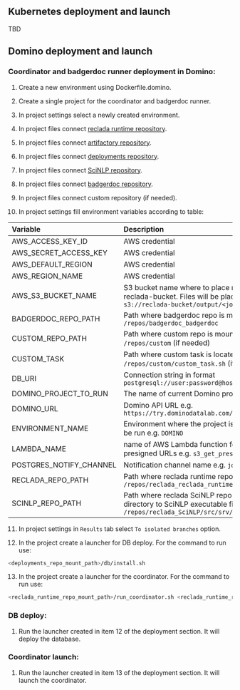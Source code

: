 ## Kubernetes deployment and launch

TBD

## Domino deployment and launch
### Coordinator and badgerdoc runner deployment in Domino:

1. Create a new environment using Dockerfile.domino.

2. Create a single project for the coordinator and badgerdoc runner.

3. In project settings select a newly created environment.

4. In project files connect [reclada runtime repository](https://github.com/reclada/reclada.runtime).

5. In project files connect [artifactory repository](https://github.com/reclada/artifactory).

6. In project files connect [deployments repository](https://github.com/reclada/deployments).

7. In project files connect [SciNLP repository](https://github.com/reclada/SciNLP).

8. In project files connect [badgerdoc repository](https://github.com/badgerdoc/badgerdoc).

9. In project files connect custom repository (if needed).

10. In project settings fill environment variables according to table:

| Variable | Description |
| :------------- | :------------- |
| AWS_ACCESS_KEY_ID | AWS credential |
| AWS_SECRET_ACCESS_KEY | AWS credential |
| AWS_DEFAULT_REGION | AWS credential |
| AWS_REGION_NAME | AWS credential |
| AWS_S3_BUCKET_NAME | S3 bucket name where to place results e.g. reclada-bucket. Files will be placed to `s3://reclada-bucket/output/<job_id>/` |
| BADGERDOC_REPO_PATH | Path where badgerdoc repo is mounted e.g. `/repos/badgerdoc_badgerdoc` |
| CUSTOM_REPO_PATH | Path where custom repo is mounted e.g. `/repos/custom` (if needed) |
| CUSTOM_TASK | Path where custom task is located e.g. `/repos/custom/custom_task.sh` (if needed) |
| DB_URI | Connection string in format `postgresql://user:password@host:port/database` |
| DOMINO_PROJECT_TO_RUN | The name of current Domino project |
| DOMINO_URL | Domino API URL e.g. `https://try.dominodatalab.com/v1/` |
| ENVIRONMENT_NAME | Environment where the project is supposed to be run e.g. `DOMINO` |
| LAMBDA_NAME | name of AWS Lambda function for generating presigned URLs e.g. `s3_get_presigned_url` |
| POSTGRES_NOTIFY_CHANNEL | Notification channel name e.g. `job_created` |
| RECLADA_REPO_PATH | Path where reclada runtime repo is mounted e.g. `/repos/reclada_reclada_runtime` |
| SCINLP_REPO_PATH | Path where reclada SciNLP repo is mounted plus directory to SciNLP executable file e.g. `/repos/reclada_SciNLP/src/srv/lite` |

11. In project settings in `Results` tab select `To isolated branches` option.

12. In the project create a launcher for DB deploy. For the command to run use:
```bash
<deployments_repo_mount_path>/db/install.sh
```

13. In the project create a launcher for the coordinator. For the command to run use:
```bash
<reclada_runtime_repo_mount_path>/run_coordinator.sh <reclada_runtime_repo_mount_path>
```

### DB deploy:

1. Run the launcher created in item 12 of the deployment section. It will deploy the database.

### Coordinator launch:

1. Run the launcher created in item 13 of the deployment section. It will launch the coordinator.
